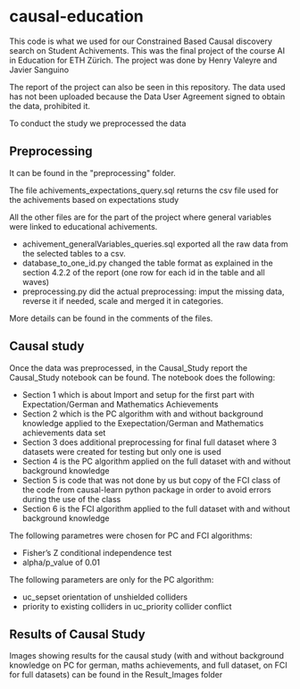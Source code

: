 # causal-education

This code is what we used for our Constrained Based Causal discovery search on Student Achivements.
This was the final project of the course AI in Education for ETH Zürich. The project was done by Henry Valeyre and Javier Sanguino

The report of the project can also be seen in this repository. The data used has not been uploaded because the Data User 
Agreement signed to obtain the data, prohibited it.

To conduct the study we preprocessed the data 

## Preprocessing

It can be found in the "preprocessing" folder.

The file achivements_expectations_query.sql returns the csv file used for the achivements based on expectations study

All the other files are for the part of the project where general variables were linked to educational achivements.

* achivement_generalVariables_queries.sql exported all the raw data from the selected tables to a csv.
* database_to_one_id.py changed the table format as explained in the section 4.2.2 of the report (one row for each id in the table and all waves) 
* preprocessing.py did the actual preprocessing: imput the missing data, reverse it if needed, scale and merged it in categories.

More details can be found in the comments of the files. 

## Causal study

Once the data was preprocessed, in the Causal_Study report the Causal_Study notebook can be found. The notebook does the following:

* Section 1 which is about Import and setup for the first part with Expectation/German and Mathematics Achievements
* Section 2 which is the PC algorithm with and without background knowledge applied to the Exepectation/German and Mathematics achievements data set
* Section 3 does additional preprocessing for final full dataset where 3 datasets were created for testing but only one is used
* Section 4 is the PC algorithm applied on the full dataset with and without background knowledge
* Section 5 is code that was not done by us but copy of the FCI class of the code from causal-learn python package in order to avoid errors during the use of the class
* Section 6 is the FCI algorithm applied to the full dataset with and without background knowledge

The following parametres were chosen for PC and FCI algorithms:

* Fisher’s Z conditional independence test
* alpha/p_value of 0.01

The following parameters are only for the PC algorithm:

* uc_sepset orientation of unshielded colliders
* priority to existing colliders in uc_priority collider conflict

## Results of Causal Study

Images showing results for the causal study (with and without background knowledge on PC for german, maths achievements, and full dataset, on FCI for full datasets) can be found in the Result_Images folder

